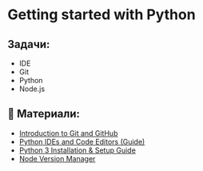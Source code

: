 # Getting started with Python


## Задачи:
- IDE
- Git
- Python
- Node.js 


## 🔖 Материали: 
- [Introduction to Git and GitHub](https://realpython.com/python-git-github-intro/)
- [Python IDEs and Code Editors (Guide)](https://realpython.com/python-ides-code-editors-guide/)
- [Python 3 Installation & Setup Guide](https://realpython.com/installing-python/#step-1-download-the-python-3-installer)
- [Node Version Manager](https://github.com/nvm-sh/nvm)
